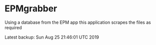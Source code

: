 # EPMgrabber
Using a database from the EPM app this application scrapes the files as required


Latest backup: Sun Aug 25 21:46:01 UTC 2019

